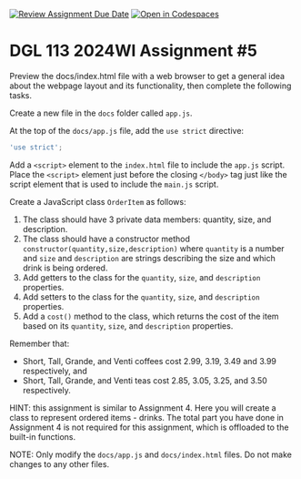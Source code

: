 [![Review Assignment Due Date](https://classroom.github.com/assets/deadline-readme-button-24ddc0f5d75046c5622901739e7c5dd533143b0c8e959d652212380cedb1ea36.svg)](https://classroom.github.com/a/cZgNBGv9)
[![Open in Codespaces](https://classroom.github.com/assets/launch-codespace-7f7980b617ed060a017424585567c406b6ee15c891e84e1186181d67ecf80aa0.svg)](https://classroom.github.com/open-in-codespaces?assignment_repo_id=13890556)

# DGL 113 2024WI Assignment #5

Preview the docs/index.html file with a web browser to get a
general idea about the webpage layout and its functionality,
then complete the following tasks.

Create a new file in the `docs` folder called `app.js`.

At the top of the `docs/app.js` file, add the `use strict` directive:

```javascript
'use strict';
```

Add a `<script>` element to the `index.html` file to include the `app.js` script.
Place the `<script>` element just before the closing `</body>` tag just like
the script element that is used to include the `main.js` script.

Create a JavaScript class `OrderItem` as follows:

1. The class should have 3 private data members: quantity, size, and description.
2. The class should have a constructor method `constructor(quantity,size,description)`
   where `quantity` is a number and `size` and `description` are strings describing
   the size and which drink is being ordered.
3. Add getters to the class for the `quantity`, `size`, and `description`
   properties.
4. Add setters to the class for the `quantity`, `size`, and `description`
   properties.
5. Add a `cost()` method to the class, which returns the cost of the
   item based on its `quantity`, `size`, and `description` properties.

Remember that:

- Short, Tall, Grande, and Venti coffees cost 2.99, 3.19, 3.49 and 3.99 respectively, and
- Short, Tall, Grande, and Venti teas cost 2.85, 3.05, 3.25, and 3.50 respectively.

HINT: this assignment is similar to Assignment 4. Here you will create a class to represent ordered items - drinks. The total part  you have done in Assignment 4 is not required for this assignment, which is offloaded to the built-in functions.

NOTE: Only modify the `docs/app.js` and `docs/index.html` files.
Do not make changes to any other files.
